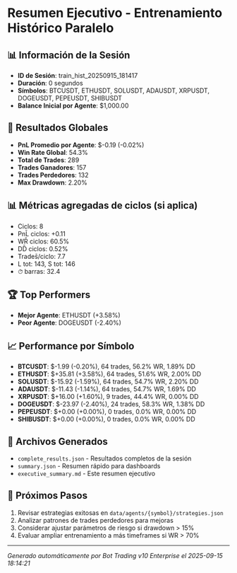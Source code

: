 # Resumen Ejecutivo - Entrenamiento Histórico Paralelo

## 📊 Información de la Sesión
- **ID de Sesión**: train_hist_20250915_181417
- **Duración**: 0 segundos
- **Símbolos**: BTCUSDT, ETHUSDT, SOLUSDT, ADAUSDT, XRPUSDT, DOGEUSDT, PEPEUSDT, SHIBUSDT
- **Balance Inicial por Agente**: $1,000.00

## 🎯 Resultados Globales
- **PnL Promedio por Agente**: $-0.19 (-0.02%)
- **Win Rate Global**: 54.3%
- **Total de Trades**: 289
- **Trades Ganadores**: 157
- **Trades Perdedores**: 132
- **Max Drawdown**: 2.20%

## 📊 Métricas agregadas de ciclos (si aplica)
- Ciclos: 8
- PnL̄ ciclos: +0.11
- WR̄ ciclos: 60.5%
- DD̄ ciclos: 0.52%
- Trades̄/ciclo: 7.7
- L tot: 143, S tot: 146
- ⏱̄ barras: 32.4


## 🏆 Top Performers
- **Mejor Agente**: ETHUSDT (+3.58%)
- **Peor Agente**: DOGEUSDT (-2.40%)

## 📈 Performance por Símbolo
- **BTCUSDT**: $-1.99 (-0.20%), 64 trades, 56.2% WR, 1.89% DD
- **ETHUSDT**: $+35.81 (+3.58%), 64 trades, 51.6% WR, 2.00% DD
- **SOLUSDT**: $-15.92 (-1.59%), 64 trades, 54.7% WR, 2.20% DD
- **ADAUSDT**: $-11.43 (-1.14%), 64 trades, 54.7% WR, 1.69% DD
- **XRPUSDT**: $+16.00 (+1.60%), 9 trades, 44.4% WR, 0.00% DD
- **DOGEUSDT**: $-23.97 (-2.40%), 24 trades, 58.3% WR, 1.38% DD
- **PEPEUSDT**: $+0.00 (+0.00%), 0 trades, 0.0% WR, 0.00% DD
- **SHIBUSDT**: $+0.00 (+0.00%), 0 trades, 0.0% WR, 0.00% DD

## 📁 Archivos Generados
- `complete_results.json` - Resultados completos de la sesión
- `summary.json` - Resumen rápido para dashboards
- `executive_summary.md` - Este resumen ejecutivo

## 🎯 Próximos Pasos
1. Revisar estrategias exitosas en `data/agents/{symbol}/strategies.json`
2. Analizar patrones de trades perdedores para mejoras
3. Considerar ajustar parámetros de riesgo si drawdown > 15%
4. Evaluar ampliar entrenamiento a más timeframes si WR > 70%

---
*Generado automáticamente por Bot Trading v10 Enterprise el 2025-09-15 18:14:21*
